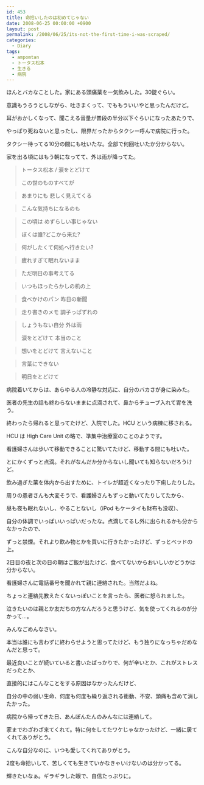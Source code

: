 ```yaml
---
id: 453
title: 命拾いしたのは初めてじゃない
date: 2008-06-25 00:00:00 +0900
layout: post
permalink: /2008/06/25/its-not-the-first-time-i-was-scraped/
categories:
  - Diary
tags:
  - ampomtan
  - トータス松本
  - 生きる
  - 病院
---
```

ほんとバカなことした。家にある頭痛薬を一気飲みした。30錠ぐらい。
  
意識もうろうとしながら、吐きまくって、でももういいやと思ったんだけど。
  
耳がおかしくなって、聞こえる音量が普段の半分以下ぐらいになったあたりで、
  
やっぱり死ねないと思ったし、限界だったからタクシー呼んで病院に行った。
  
タクシー待ってる10分の間にも吐いたな。全部で何回吐いたか分からない。
  
家を出る頃にはもう朝になってて、外は雨が降ってた。

<!--more-->

> <div class="quotetitle">
>   トータス松本 / 涙をとどけて
> </div>
> 
> この世のものすべてが
  
> あまりにも 悲しく見えてくる
  
> こんな気持ちになるのも
  
> この頃は めずらしい事じゃない
> 
> ぼくは誰?どこから来た?
  
> 何がしたくて何処へ行きたい?
  
> 疲れすぎて眠れないまま
  
> ただ明日の事考えてる
  
> いつもほったらかしの机の上
  
> 食べかけのパン 昨日の新聞
  
> 走り書きのメモ 調子っぱずれの
  
> しょうもない自分 外は雨
> 
> 涙をとどけて 本当のこと
  
> 想いをとどけて 言えないこと
  
> 言葉にできない
  
> 明日をとどけて 

病院着いてからは、あらゆる人の冷静な対応に、自分のバカさが身に染みた。
  
医者の先生の話も終わらないままに点滴されて、鼻からチューブ入れて胃を洗う。
  
終わったら帰れると思ってたけど、入院でした。HCU という病棟に移される。
  
HCU は High Care Unit の略で、準集中治療室のことのようです。
  
看護婦さんは歩いて移動できることに驚いてたけど、移動する間にも吐いた。

とにかくずっと点滴。それがなんだか分からないし聞いても知らないだろうけど。
  
飲み過ぎた薬を体内から出すために、トイレが超近くなったり下痢したりした。
  
周りの患者さんも大変そうで、看護婦さんもずっと動いてたりしてたから、
  
昼も夜も眠れないし、やることないし（iPod もケータイも財布も没収）、
  
自分の体調でいっぱいいっぱいだったな。点滴してるし外に出られるかも分からなかったので、
  
ずっと禁煙。それより飲み物とかを買いに行きたかったけど、ずっとベッドの上。
  
2日目の夜と次の日の朝はご飯が出たけど、食べてないからおいしいかどうかは分からない。

看護婦さんに電話番号を聞かれて親に連絡された。当然だよね。
  
ちょっと連絡先教えたくないっぽいことを言ったら、医者に怒られました。
  
泣きたいのは親とか友だちの方なんだろうと思うけど、気を使ってくれるのが分かって…。
  
みんなごめんなさい。

本当は誰にも言わずに終わらせようと思ってたけど、もう独りになっちゃだめなんだと思って。
  
最近良いことが続いていると書いたばっかりで、何が辛いとか、これがストレスだったとか、
  
直接的にはこんなことをする原因はなかったんだけど、
  
自分の中の弱い生命、何度も何度も繰り返される衝動、不安、頭痛も含めて消したかった。

病院から帰ってきた日、あんぽんたんのみんなには連絡して。
  
家までわざわざ来てくれて。特に何をしてたワケじゃなかったけど、一緒に居てくれてありがとう。
  
こんな自分なのに、いつも愛してくれてありがとう。

2度も命拾いして、苦しくても生きていかなきゃいけないのは分かってる。
  
輝きたいなぁ。ギラギラした眼で、自信たっぷりに。
